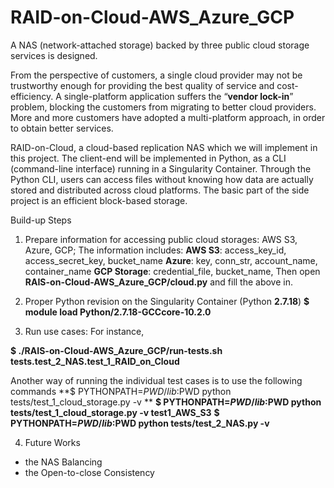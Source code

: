 # RAID-on-Cloud-AWS_Azure_GCP
A NAS (network-attached storage) backed by three public cloud storage services is designed.

From the perspective of customers, a single cloud provider may not be trustworthy enough for providing the best quality of service and cost-efficiency. A single-platform application suffers the “**vendor lock-in**” problem, blocking the customers from migrating to better cloud providers. More and more customers have adopted a multi-platform approach, in order to obtain better services. 

RAID-on-Cloud, a cloud-based replication NAS which we will implement in this project. The client-end will be implemented in Python, as a CLI (command-line interface) running in a Singularity Container. Through the Python CLI, users can access files without knowing how data are actually stored and distributed across cloud platforms. The basic part of the side project is an efficient block-based storage.

Build-up Steps
1. Prepare information for accessing public cloud storages: AWS S3, Azure, GCP; The information includes:
**AWS S3**: access_key_id, access_secret_key, bucket_name
**Azure**: key, conn_str, account_name, container_name
**GCP Storage**: credential_file, bucket_name, 
Then open 
**RAIS-on-Cloud-AWS_Azure_GCP/cloud.py** 
and fill the above in.

2. Proper Python revision on the Singularity Container (Python **2.7.18**)
**$ module load Python/2.7.18-GCCcore-10.2.0**

3. Run use cases:
For instance, 

**$ ./RAIS-on-Cloud-AWS_Azure_GCP/run-tests.sh tests.test_2_NAS.test_1_RAID_on_Cloud**

Another way of running the individual test cases is to use the following commands
**$ PYTHONPATH=$PWD/lib:$PWD python tests/test_1_cloud_storage.py -v **
**$ PYTHONPATH=$PWD/lib:$PWD python tests/test_1_cloud_storage.py -v test1_AWS_S3**
**$ PYTHONPATH=$PWD/lib:$PWD python tests/test_2_NAS.py -v**

4. Future Works
- the NAS Balancing
- the Open-to-close Consistency
